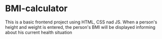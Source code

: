 # BMI-calculator
This is a basic frontend project using HTML, CSS nad JS.
When a person's height and weight is entered, the person's BMI will be displayed informing about his current health situation
